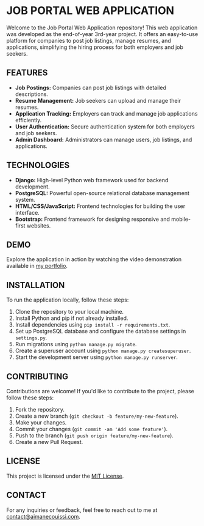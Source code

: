 # JOB PORTAL WEB APPLICATION

Welcome to the Job Portal Web Application repository! This web application was developed as the end-of-year 3rd-year project. It offers an easy-to-use platform for companies to post job listings, manage resumes, and applications, simplifying the hiring process for both employers and job seekers.

## FEATURES

- **Job Postings:** Companies can post job listings with detailed descriptions.
- **Resume Management:** Job seekers can upload and manage their resumes.
- **Application Tracking:** Employers can track and manage job applications efficiently.
- **User Authentication:** Secure authentication system for both employers and job seekers.
- **Admin Dashboard:** Administrators can manage users, job listings, and applications.

## TECHNOLOGIES

- **Django:** High-level Python web framework used for backend development.
- **PostgreSQL:** Powerful open-source relational database management system.
- **HTML/CSS/JavaScript:** Frontend technologies for building the user interface.
- **Bootstrap:** Frontend framework for designing responsive and mobile-first websites.

## DEMO

Explore the application in action by watching the video demonstration available in [my portfolio](https://www.aimanecouissi.com/).

## INSTALLATION

To run the application locally, follow these steps:

1. Clone the repository to your local machine.
2. Install Python and pip if not already installed.
3. Install dependencies using `pip install -r requirements.txt`.
4. Set up PostgreSQL database and configure the database settings in `settings.py`.
5. Run migrations using `python manage.py migrate`.
6. Create a superuser account using `python manage.py createsuperuser`.
7. Start the development server using `python manage.py runserver`.

## CONTRIBUTING

Contributions are welcome! If you'd like to contribute to the project, please follow these steps:

1. Fork the repository.
2. Create a new branch (`git checkout -b feature/my-new-feature`).
3. Make your changes.
4. Commit your changes (`git commit -am 'Add some feature'`).
5. Push to the branch (`git push origin feature/my-new-feature`).
6. Create a new Pull Request.

## LICENSE

This project is licensed under the [MIT License](LICENSE).

## CONTACT

For any inquiries or feedback, feel free to reach out to me at [contact@aimanecouissi.com](mailto:contact@aimanecouissi.com).
